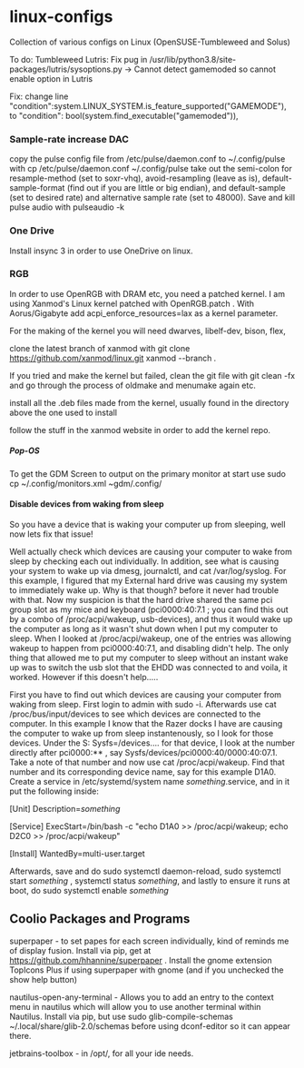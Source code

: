 # linux-configs
Collection of various configs on Linux (OpenSUSE-Tumbleweed and Solus)

To do: Tumbleweed
Lutris: Fix pug in /usr/lib/python3.8/site-packages/lutris/sysoptions.py -> Cannot detect gamemoded so cannot enable option in Lutris

Fix: change line "condition":system.LINUX_SYSTEM.is_feature_supported("GAMEMODE"), to "condition": bool(system.find_executable("gamemoded")),

### Sample-rate increase DAC
copy the pulse config file from /etc/pulse/daemon.conf to ~/.config/pulse with cp /etc/pulse/daemon.conf ~/.config/pulse
take out the semi-colon for resample-method (set to soxr-vhq), avoid-resampling (leave as is), default-sample-format (find out if you are little or big endian), and default-sample (set to desired rate) and alternative sample rate (set to 48000). Save and kill pulse audio with pulseaudio -k


### One Drive

Install insync 3 in order to use OneDrive on linux.


### RGB
In order to use OpenRGB with DRAM etc, you need a patched kernel. I am using Xanmod's Linux kernel patched with OpenRGB.patch . With Aorus/Gigabyte add acpi_enforce_resources=lax as a kernel parameter.

For the making of the kernel you will need dwarves, libelf-dev, bison, flex, 

clone the latest branch of xanmod with git clone https://github.com/xanmod/linux.git xanmod --branch *.*

If you tried and make the kernel but failed, clean the git file with git clean -fx and go through the process of oldmake and menumake again etc.

install all the .deb files made from the kernel, usually found in the directory above the one used to install

follow the stuff in the xanmod website in order to add the kernel repo.

##### Pop-OS

To get the GDM Screen to output on the primary monitor at start use sudo cp ~/.config/monitors.xml ~gdm/.config/

#### Disable devices from waking from sleep

So you have a device that is waking your computer up from sleeping, well now lets fix that issue!

Well actually check which devices are causing your computer to wake from sleep by checking each out individually. In addition, see what is causing your system to wake up via dmesg, journalctl, and cat /var/log/syslog. For this example, I figured that my External hard drive was causing my system to immediately wake up. Why is that though? before it never had trouble with that. Now my suspicion is that the hard drive shared the same pci group slot as my mice and keyboard (pci0000:40:7.1 ; you can find this out by a combo of /proc/acpi/wakeup, usb-devices), and thus it would wake up the computer as long as it wasn't shut down when I put my computer to sleep. When I looked at /proc/acpi/wakeup, one of the entries was allowing wakeup to happen from pci0000:40:7.1, and disabling didn't help. The only thing that allowed me to put my computer to sleep without an instant wake up was to switch the usb slot that the EHDD was connected to and voila, it worked. However if this doesn't help.....



First you have to find out which devices are causing your computer from waking from sleep. First login to admin with sudo -i. Afterwards use cat /proc/bus/input/devices to see which devices are connected to the computer. In this example I know that the Razer docks I have are causing the computer to wake up from sleep instantenously, so I look for those devices. Under the S: Sysfs=/devices.... for that device, I look at the number directly after pci0000:** , say Sysfs/devices/pci0000:40/0000:40:07.1. Take a note of that number and now use cat /proc/acpi/wakeup. Find that number and its corresponding device name, say for this example D1A0. Create a service in /etc/systemd/system name *something*.service, and in it put the following inside:

[Unit]
Description=*something*

[Service]
ExecStart=/bin/bash -c "echo D1A0 >> /proc/acpi/wakeup; echo D2C0 >> /proc/acpi/wakeup"

[Install]
WantedBy=multi-user.target

Afterwards, save and do sudo systemctl daemon-reload, sudo systemctl start *something* , systemctl status *something*, and lastly to ensure it runs at boot, do sudo systemctl enable *something* 


## Coolio Packages and Programs

superpaper - to set papes for each screen individually, kind of reminds me of display fusion. Install via pip, get at https://github.com/hhannine/superpaper . Install the gnome extension TopIcons Plus if using superpaper with gnome (and if you unchecked the show help button)

nautilus-open-any-terminal - Allows you to add an entry to the context menu in nautilus which will allow you to use another terminal within Nautilus. Install via pip, but use sudo glib-compile-schemas ~/.local/share/glib-2.0/schemas before using dconf-editor so it can appear there.

jetbrains-toolbox - in /opt/, for all your ide needs.
